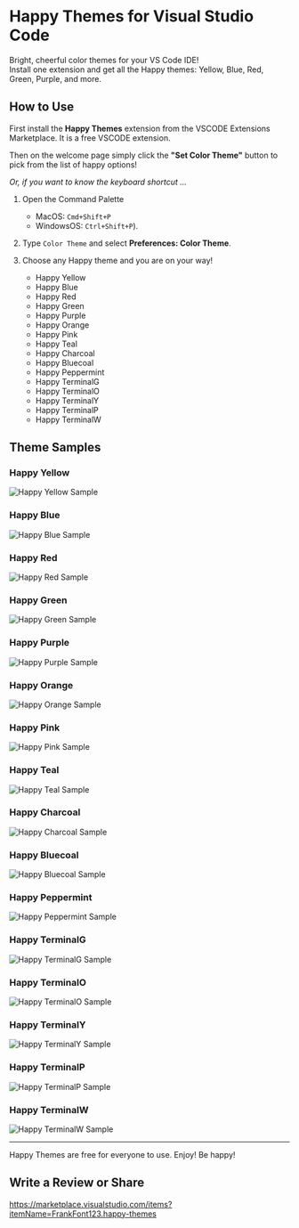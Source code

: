 # Happy Themes for Visual Studio Code

Bright, cheerful color themes for your VS Code IDE!  
Install one extension and get all the Happy themes: Yellow, Blue, Red, Green, Purple, and more.

## How to Use

First install the **Happy Themes** extension from the VSCODE Extensions Marketplace. It is a free VSCODE extension.

Then on the welcome page simply click the **"Set Color Theme"** button to pick from the list of happy options!

*Or, if you want to know the keyboard shortcut ...*

1. Open the Command Palette 
    - MacOS: `Cmd+Shift+P`
    - WindowsOS: `Ctrl+Shift+P`).

2. Type `Color Theme` and select **Preferences: Color Theme**.

3. Choose any Happy theme and you are on your way!

   - Happy Yellow  
   - Happy Blue  
   - Happy Red  
   - Happy Green 
   - Happy Purple 
   - Happy Orange
   - Happy Pink
   - Happy Teal
   - Happy Charcoal
   - Happy Bluecoal
   - Happy Peppermint
   - Happy TerminalG
   - Happy TerminalO
   - Happy TerminalY
   - Happy TerminalP
   - Happy TerminalW

## Theme Samples

### Happy Yellow

![Happy Yellow Sample](samples/happy-yellow-sample.jpg)

### Happy Blue

![Happy Blue Sample](samples/happy-blue-sample.jpg)

### Happy Red

![Happy Red Sample](samples/happy-red-sample.jpg)

### Happy Green

![Happy Green Sample](samples/happy-green-sample.jpg)

### Happy Purple

![Happy Purple Sample](samples/happy-purple-sample.jpg)

### Happy Orange

![Happy Orange Sample](samples/happy-orange-sample.jpg)

### Happy Pink

![Happy Pink Sample](samples/happy-pink-sample.jpg)

### Happy Teal

![Happy Teal Sample](samples/happy-teal-sample.jpg)

### Happy Charcoal

![Happy Charcoal Sample](samples/happy-charcoal-sample.jpg)

### Happy Bluecoal

![Happy Bluecoal Sample](samples/happy-bluecoal-sample.jpg)

### Happy Peppermint

![Happy Peppermint Sample](samples/happy-peppermint-sample.jpg)

### Happy TerminalG

![Happy TerminalG Sample](samples/happy-terminalg-sample.jpg)

### Happy TerminalO

![Happy TerminalO Sample](samples/happy-terminalo-sample.jpg)

### Happy TerminalY

![Happy TerminalY Sample](samples/happy-terminaly-sample.jpg)

### Happy TerminalP

![Happy TerminalP Sample](samples/happy-terminalp-sample.jpg)

### Happy TerminalW

![Happy TerminalW Sample](samples/happy-terminalw-sample.jpg)

---

Happy Themes are free for everyone to use. Enjoy! Be happy!

## Write a Review or Share

https://marketplace.visualstudio.com/items?itemName=FrankFont123.happy-themes